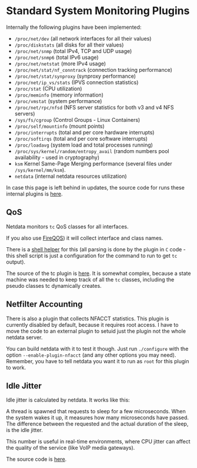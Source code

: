 # Standard System Monitoring Plugins

Internally the following plugins have been implemented:

 - `/proc/net/dev` (all network interfaces for all their values)
 - `/proc/diskstats` (all disks for all their values)
 - `/proc/net/snmp` (total IPv4, TCP and UDP usage)
 - `/proc/net/snmp6` (total IPv6 usage)
 - `/proc/net/netstat` (more IPv4 usage)
 - `/proc/net/stat/nf_conntrack` (connection tracking performance)
 - `/proc/net/stat/synproxy` (synproxy performance)
 - `/proc/net/ip_vs/stats` (IPVS connection statistics)
 - `/proc/stat` (CPU utilization)
 - `/proc/meminfo` (memory information)
 - `/proc/vmstat` (system performance)
 - `/proc/net/rpc/nfsd` (NFS server statistics for both v3 and v4 NFS servers)
 - `/sys/fs/cgroup` (Control Groups - Linux Containers)
 - `/proc/self/mountinfo` (mount points)
 - `/proc/interrupts` (total and per core hardware interrupts)
 - `/proc/softirqs` (total and per core software interrupts)
 - `/proc/loadavg` (system load and total processes running)
 - `/proc/sys/kernel/random/entropy_avail` (random numbers pool availability - used in cryptography)
 - `ksm` Kernel Same-Page Merging performance (several files under `/sys/kernel/mm/ksm`).
 - `netdata` (internal netdata resources utilization)

In case this page is left behind in updates, the source code for runs these internal plugins is [here](https://github.com/firehol/netdata/blob/master/src/plugin_proc.c).


## QoS

Netdata monitors `tc` QoS classes for all interfaces.

If you also use [FireQOS](http://firehol.org/tutorial/fireqos-new-user/)) it will collect interface and class names.

There is a [shell helper](https://github.com/firehol/netdata/blob/master/plugins.d/tc-qos-helper.sh) for this (all parsing is done by the plugin in `C` code - this shell script is just a configuration for the command to run to get `tc` output).

The source of the tc plugin is [here](https://github.com/firehol/netdata/blob/master/src/plugin_tc.c). It is somewhat complex, because a state machine was needed to keep track of all the `tc` classes, including the pseudo classes tc dynamically creates.


## Netfilter Accounting

There is also a plugin that collects NFACCT statistics. This plugin is currently disabled by default, because it requires root access. I have to move the code to an external plugin to setuid just the plugin not the whole netdata server.

You can build netdata with it to test it though. Just run `./configure` with the option `--enable-plugin-nfacct` (and any other options you may need). Remember, you have to tell netdata you want it to run as `root` for this plugin to work.

## Idle Jitter

Idle jitter is calculated by netdata. It works like this:

A thread is spawned that requests to sleep for a few microseconds. When the system wakes it up, it measures how many microseconds have passed. The difference between the requested and the actual duration of the sleep, is the idle jitter.

This number is useful in real-time environments, where CPU jitter can affect the quality of the service (like VoIP media gateways).

The source code is [here](https://github.com/firehol/netdata/blob/master/src/plugin_idlejitter.c).
